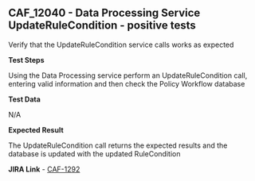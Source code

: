 ## CAF_12040 - Data Processing Service UpdateRuleCondition - positive tests ##

Verify that the UpdateRuleCondition service calls works as expected

**Test Steps**

Using the Data Processing service perform an UpdateRuleCondition call, entering valid information and then check the Policy Workflow database

**Test Data**

N/A

**Expected Result**

The UpdateRuleCondition call returns the expected results and the database is updated with the updated RuleCondition

**JIRA Link** - [CAF-1292](https://jira.autonomy.com/browse/CAF-1292)

